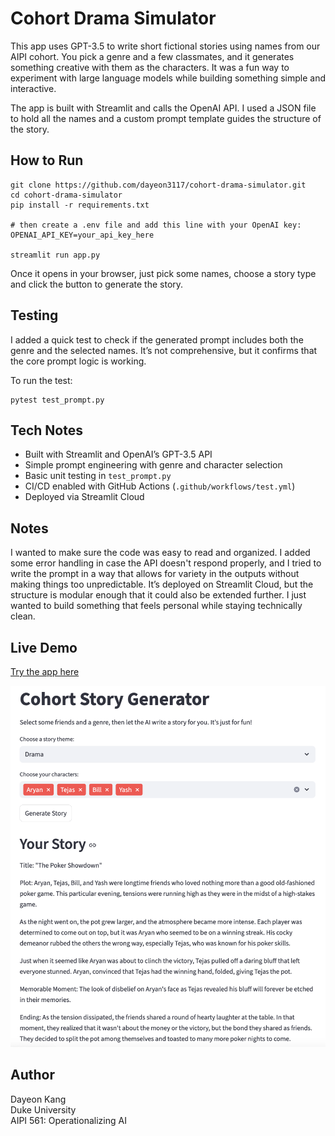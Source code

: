 # Cohort Drama Simulator

This app uses GPT-3.5 to write short fictional stories using names from our AIPI cohort. You pick a genre and a few classmates, and it generates something creative with them as the characters. It was a fun way to experiment with large language models while building something simple and interactive.

The app is built with Streamlit and calls the OpenAI API. I used a JSON file to hold all the names and a custom prompt template guides the structure of the story.

## How to Run

```
git clone https://github.com/dayeon3117/cohort-drama-simulator.git
cd cohort-drama-simulator
pip install -r requirements.txt

# then create a .env file and add this line with your OpenAI key:
OPENAI_API_KEY=your_api_key_here

streamlit run app.py
```

Once it opens in your browser, just pick some names, choose a story type and click the button to generate the story.

## Testing

I added a quick test to check if the generated prompt includes both the genre and the selected names. It’s not comprehensive, but it confirms that the core prompt logic is working.

To run the test:

```
pytest test_prompt.py
```

## Tech Notes

- Built with Streamlit and OpenAI’s GPT-3.5 API
- Simple prompt engineering with genre and character selection
- Basic unit testing in `test_prompt.py`
- CI/CD enabled with GitHub Actions (`.github/workflows/test.yml`)
- Deployed via Streamlit Cloud


## Notes

I wanted to make sure the code was easy to read and organized. I added some error handling in case the API doesn't respond properly, and I tried to write the prompt in a way that allows for variety in the outputs without making things too unpredictable. It’s deployed on Streamlit Cloud, but the structure is modular enough that it could also be extended further. I just wanted to build something that feels personal while staying technically clean.

## Live Demo

[Try the app here](https://cohort-story-generator-jmouokusuji2mmayrha3pq.streamlit.app/)

![App Screenshot](screenshot.png)

## Author

Dayeon Kang  
Duke University  
AIPI 561: Operationalizing AI  
